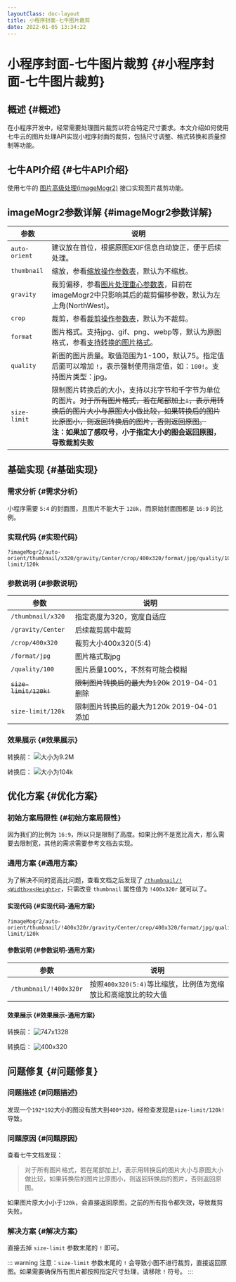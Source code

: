 ```yaml
---
layoutClass: doc-layout
title: 小程序封面-七牛图片裁剪
date: 2022-01-05 13:34:22
---
```


# 小程序封面-七牛图片裁剪 {#小程序封面-七牛图片裁剪}

## 概述 {#概述}

在小程序开发中，经常需要处理图片裁剪以符合特定尺寸要求。本文介绍如何使用七牛云的图片处理API实现小程序封面的裁剪，包括尺寸调整、格式转换和质量控制等功能。

## 七牛API介绍 {#七牛API介绍}

使用七牛的 [图片高级处理(imageMogr2)](https://developer.qiniu.com/dora/manual/1270/the-advanced-treatment-of-images-imagemogr2) 接口实现图片裁剪功能。

## imageMogr2参数详解 {#imageMogr2参数详解}

| 参数 | 说明 | 
|------|------| 
| `auto-orient` | 建议放在首位，根据原图EXIF信息自动旋正，便于后续处理。 | 
| `thumbnail` | 缩放，参看[缩放操作参数表](https://developer.qiniu.com/dora/manual/1270/the-advanced-treatment-of-images-imagemogr2#imagemogr2-thumbnail-spec)，默认为不缩放。| 
| `gravity` | 裁剪偏移，参看[图片处理重心参数表](https://developer.qiniu.com/dora/manual/1270/the-advanced-treatment-of-images-imagemogr2#imagemogr2-anchor-spec)，目前在imageMogr2中只影响其后的裁剪偏移参数，默认为左上角(NorthWest)。| 
| `crop` | 裁剪，参看[裁剪操作参数表](https://developer.qiniu.com/dora/manual/1270/the-advanced-treatment-of-images-imagemogr2#imagemogr2-crop-size-spec)，默认为不裁剪。 | 
| `format` | 图片格式。支持jpg、gif、png、webp等，默认为原图格式，参看[支持转换的图片格式](http://www.imagemagick.org/script/formats.php)。| 
| `quality` | 新图的图片质量。取值范围为1-100，默认75。指定值后面可以增加 `!`，表示强制使用指定值，如：`100!`。支持图片类型：jpg。| 
| `size-limit` | 限制图片转换后的大小，支持以兆字节和千字节为单位的图片。~~对于所有图片格式，若在尾部加上`!`，表示用转换后的图片大小与原图大小做比较，如果转换后的图片比原图小，则返回转换后的图片，否则返回原图。~~<br>**注：如果加了感叹号，小于指定大小的图会返回原图，导致裁剪失败** | 

## 基础实现 {#基础实现}

### 需求分析 {#需求分析}

小程序需要 `5:4` 的封面图，且图片不能大于 `128k`，而原始封面图都是 `16:9` 的比例。

### 实现代码 {#实现代码}

```text
?imageMogr2/auto-orient/thumbnail/x320/gravity/Center/crop/400x320/format/jpg/quality/100/size-limit/120k
```

### 参数说明 {#参数说明}

| 参数 | 说明 |
|------|------|
| `/thumbnail/x320` | 指定高度为320，宽度自适应 |
| `/gravity/Center` | 后续裁剪居中裁剪 |
| `/crop/400x320` | 裁剪大小400x320(5:4) |
| `/format/jpg` | 图片格式取jpg |
| `/quality/100` | 图片质量100%，不然有可能会模糊 |
| ~~`size-limit/120k!`~~ | ~~限制图片转换后的最大为120k~~ <span class="delete-date">2019-04-01 删除</span> |
| `size-limit/120k` | 限制图片转换后的最大为120k <span class="add-date">2019-04-01 添加</span> |

### 效果展示 {#效果展示}

转换前：
![大小为9.2M](../../assets/img/works/cover/4853363-ffe43d1e723ffe35.png)

转换后：
![大小为104k](../../assets/img/works/cover/4853363-d132da746c47c5fc.png)

## 优化方案 {#优化方案}

### 初始方案局限性 {#初始方案局限性}

因为我们的比例为 `16:9`，所以只是限制了高度。如果比例不是宽比高大，那么需要去限制宽，其他的需求需要参考文档去实现。

### 通用方案 {#通用方案}

为了解决不同的宽高比问题，查看文档之后发现了 [`/thumbnail/!<Width>x<Height>r`](https://developer.qiniu.com/dora/manual/1270/the-advanced-treatment-of-images-imagemogr2#imagemogr2-thumbnail-spec)，只需改变 `thumbnail` 属性值为 `!400x320r` 就可以了。

#### 实现代码 {#实现代码-通用方案}

```text
?imageMogr2/auto-orient/thumbnail/!400x320r/gravity/Center/crop/400x320/format/jpg/quality/100/size-limit/120k
```

#### 参数说明 {#参数说明-通用方案}

| 参数 | 说明 |
|------|------|
| `/thumbnail/!400x320r` | 按照`400x320(5:4)`等比缩放，比例值为宽缩放比和高缩放比的较大值 |

#### 效果展示 {#效果展示-通用方案}

转换前：
![747x1328](../../assets/img/works/cover/4853363-eb5154836931bf6e.png)

转换后：
![400x320](../../assets/img/works/cover/4853363-3e390c6a18298606.png)

## 问题修复 {#问题修复}

### 问题描述 {#问题描述}

发现一个`192*192`大小的图没有放大到`400*320`，经检查发现是`size-limit/120k!`导致。

### 问题原因 {#问题原因}

查看七牛文档发现：

> 对于所有图片格式，若在尾部加上!，表示用转换后的图片大小与原图大小做比较，如果转换后的图片比原图小，则返回转换后的图片，否则返回原图。

如果图片原大小小于`120k`，会直接返回原图，之前的所有指令都失效，导致裁剪失败。

### 解决方案 {#解决方案}

直接去掉 `size-limit` 参数末尾的 `!` 即可。

::: warning
注意：`size-limit` 参数末尾的 `!` 会导致小图不进行裁剪，直接返回原图。如果需要确保所有图片都按照指定尺寸处理，请移除 `!` 符号。
:::



  